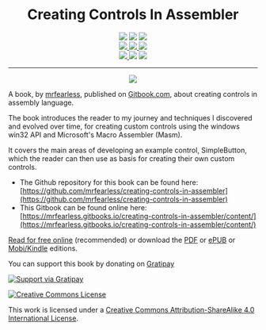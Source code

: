 <div align="center">
<strong><h1>Creating Controls In Assembler</h1></strong>
</div>

<p align="center">
<a><img src="https://img.shields.io/badge/platform-windows-175E80.svg"</a>
 <a><img src="https://img.shields.io/badge/language-assembler-brightgreen.svg"></a>
 <a><img src="https://img.shields.io/badge/masm-x86-red.svg"></a></br>
 <a href="https://www.gitbook.com/download/pdf/book/mrfearles/creating-controls-in-assembler"><img src="https://img.shields.io/badge/gitbook-pdf-green.svg"</a>
 <a href="https://www.gitbook.com/download/epub/book/mrfearles/creating-controls-in-assembler"><img src="https://img.shields.io/badge/gitbook-epub-yellowgreen.svg"</a>
 <a href="https://www.gitbook.com/download/mobi/book/mrfearles/creating-controls-in-assembler"><img src="https://img.shields.io/badge/gitbook-mobi-yellow.svg"</a></br>
 <a href="https://www.LetTheLight.in"><img src="https://img.shields.io/badge/Let%20The-Light%20In-000000.svg"</a>
 <a href="https://github.com/mrfearless"><img src="https://img.shields.io/badge/github-mrfearless-7A8E97.svg"/></a>
 <a href="https://twitter.com/fearless0"><img src= "https://img.shields.io/badge/twitter-fearless0-26A9E9.svg"></a>
</p>
<hr>

<p align="center"><a><img src="https://github.com/mrfearless/creating-controls-in-assembler/blob/master/cover_small.jpg"</a></p>

A book, by [mrfearless](https://github.com/mrfearless), published on [Gitbook.com](/Gitbook.com), about creating controls in assembly language.

The book introduces the reader to my journey and techniques I discovered and evolved over time, for creating custom controls using the windows win32 API and Microsoft's Macro Assembler \(Masm\).

It covers the main areas of developing an example control, SimpleButton, which the reader can then use as basis for creating their own custom controls.

* The Github repository for this book can be found here: [https://github.com/mrfearless/creating-controls-in-assembler](https://github.com/mrfearless/creating-controls-in-assembler)
* This Gitbook can be found online here: [https://mrfearless.gitbooks.io/creating-controls-in-assembler/content/](https://mrfearless.gitbooks.io/creating-controls-in-assembler/content/)

[Read for free online](https://mrfearless.gitbooks.io/creating-controls-in-assembler/content/) \(recommended\) or download the [PDF](https://www.gitbook.com/download/pdf/book/mrfearles/creating-controls-in-assembler) or [ePUB](https://www.gitbook.com/download/epub/book/mrfearles/creating-controls-in-assembler) or [Mobi/Kindle](https://www.gitbook.com/download/mobi/book/mrfearles/creating-controls-in-assembler) editions.

You can support this book by donating on [Gratipay](https://gratipay.com/custom-controls-in-assembler/)

[![Support via Gratipay](https://cdn.rawgit.com/gratipay/gratipay-badge/2.3.0/dist/gratipay.png)](https://gratipay.com/creating-controls-in-assembler/)

[![Creative Commons License](https://i.creativecommons.org/l/by-sa/4.0/88x31.png)](http://creativecommons.org/licenses/by-sa/4.0/)

This work is licensed under a [Creative Commons Attribution-ShareAlike 4.0 International License](http://creativecommons.org/licenses/by-sa/4.0/).

